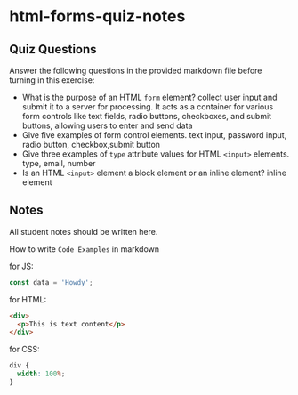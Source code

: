 # html-forms-quiz-notes

## Quiz Questions

Answer the following questions in the provided markdown file before turning in this exercise:

- What is the purpose of an HTML `form` element?
  collect user input and submit it to a server for processing. It acts as a container for various form controls like text fields, radio buttons, checkboxes, and submit buttons, allowing users to enter and send data
- Give five examples of form control elements.
  text input, password input, radio button, checkbox,submit button
- Give three examples of `type` attribute values for HTML `<input>` elements.
  type, email, number
- Is an HTML `<input>` element a block element or an inline element?
  inline element

## Notes

All student notes should be written here.

How to write `Code Examples` in markdown

for JS:

```javascript
const data = 'Howdy';
```

for HTML:

```html
<div>
  <p>This is text content</p>
</div>
```

for CSS:

```css
div {
  width: 100%;
}
```
